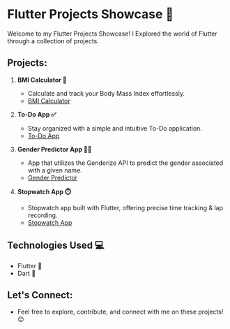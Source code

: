 # Flutter Projects Showcase 🚀

Welcome to my Flutter Projects Showcase! I Explored the world of Flutter through a collection of projects.

## Projects:

1. **BMI Calculator 🧮**
   - Calculate and track your Body Mass Index effortlessly.
   - [BMI Calculator](https://github.com/dhara-maru/BMI-Calculator-Flutter)

2. **To-Do App ✅**
   - Stay organized with a simple and intuitive To-Do application.
   - [To-Do App](https://github.com/dhara-maru/My-To-Do-App-Flutter)

3. **Gender Predictor App 🧒🏻**
   - App that utilizes the Genderize API to predict the gender associated with a given name.
   - [Gender Predictor](https://github.com/dhara-maru/Gender-Predictor-Flutter)

4. **Stopwatch App ⏱️**
   - Stopwatch app built with Flutter, offering precise time tracking & lap recording.
   - [Stopwatch App](https://github.com/dhara-maru/StopWatch-App-Flutter)

## Technologies Used 💻

- Flutter 📱
- Dart 🎯

## Let's Connect:
   - Feel free to explore, contribute, and connect with me on these projects! 😊
